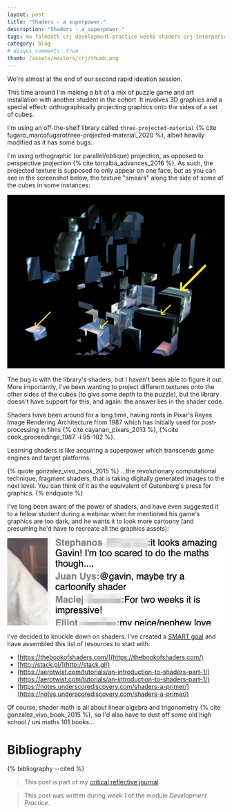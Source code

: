 ```yaml
---
layout: post
title: "Shaders - a superpower."
description: "Shaders - a superpower."
tags: ma falmouth crj development-practice week8 shaders crj-interpersonal crj-procedural
category: blog
# disqus_comments: true
thumb: /assets/masters/crj/thumb.png
---
```


We're almost at the end of our second rapid ideation session.

This time around I'm making a bit of a mix of puzzle game and art installation with another student in the cohort. It involves 3D graphics and a special effect: orthographically projecting graphics onto the sides of a set of cubes.

I'm using an off-the-shelf library called `three-projected-material` {% cite fugaro_marcofugarothree-projected-material_2020 %}, albeit heavily modified as it has some bugs.

I'm using orthographic (or parallel/oblique) projection, as opposed to perspective projection {% cite torralba_advances_2016 %}. As such, the projected texture is supposed to only appear on one face, but as you can see in the screenshot below, the texture "smears" along the side of some of the cubes in some instances: 

![Orthographic projection](/assets/posts/2020-11-15-shaders--a-superpower/orthographic-projection.png)

The bug is with the library's shaders, but I haven't been able to figure it out. More importantly, I've been wanting to project different textures onto the other sides of the cubes (to give some depth to the puzzle), but the library doesn't have support for this, and again: the answer lies in the shader code.

Shaders have been around for a long time, having roots in Pixar's Reyes Image Rendering Architecture from 1987 which has initially used for post-processing in films {% cite cayanan_pixars_2013 %}, {%cite cook_proceedings_1987 -l 95-102 %}.

Learning shaders is like acquiring a superpower which transcends game engines and target platforms:

{% quote gonzalez_vivo_book_2015 %}
...the revolutionary computational technique, fragment shaders, that is taking digitally generated images to the next level. You can think of it as the equivalent of Gutenberg's press for graphics.
{% endquote %}

I've long been aware of the power of shaders, and have even suggested it to a fellow student during a webinar when he mentioned his game's graphics are too dark, and he wants it to look more cartoony (and presuming he'd have to recreate all the graphics assets):

![Me suggesting a shader in the webinar](/assets/posts/2020-11-15-shaders--a-superpower/suggest-shader.png)

I've decided to knuckle down on shaders. I've created a [SMART goal](/masters/goals#become-more-fluent-with-shadersglsl) and have assembled this list of resources to start with:

- [https://thebookofshaders.com/](https://thebookofshaders.com/)
- [http://stack.gl/](http://stack.gl/)
- [https://aerotwist.com/tutorials/an-introduction-to-shaders-part-1/](https://aerotwist.com/tutorials/an-introduction-to-shaders-part-1/)
- [https://notes.underscorediscovery.com/shaders-a-primer/](https://notes.underscorediscovery.com/shaders-a-primer/)

Of course, shader math is all about linear algebra and trigonometry {% cite gonzalez_vivo_book_2015 %}, so I'd also have to dust off some old high school / uni maths 101 books...

# Bibliography

{% bibliography --cited %}

> This post is part of my [critical reflective journal](/tags#crj).

> This post was written during _week 1_ of the module _Development Practice_.
